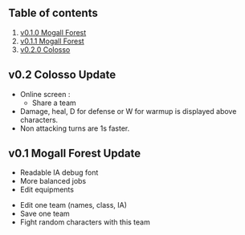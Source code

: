 ## Table of contents

1. [v0.1.0 Mogall Forest](#0.1.0)
2. [v0.1.1 Mogall Forest](#0.1.1)
3. [v0.2.0 Colosso](#0.2.0)

## v0.2 Colosso Update

<a name="0.2.0"></a>

- Online screen :
    - Share a team
- Damage, heal, D for defense or W for warmup is displayed above characters.
- Non attacking turns are 1s faster.

## v0.1 Mogall Forest Update

<a name="0.1.1"></a>

- Readable IA debug font
- More balanced jobs
- Edit equipments

<a name="0.1.0"></a>

- Edit one team (names, class, IA)
- Save one team
- Fight random characters with this team